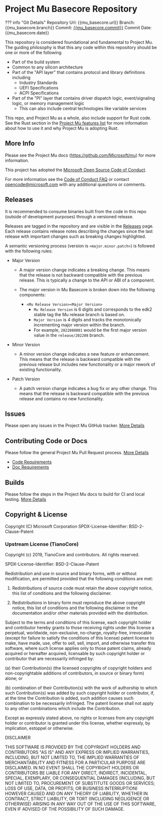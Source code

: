 # Project Mu Basecore Repository

??? info "Git Details"
    Repository Url: {{mu_basecore.url}}
    Branch:         {{mu_basecore.branch}}
    Commit:         [{{mu_basecore.commit}}]({{mu_basecore.commitlink}})
    Commit Date:    {{mu_basecore.date}}

This repository is considered foundational and fundamental to Project Mu. The
guiding philosophy is that this any code within this repository should be one or
more of the following

- Part of the build system
- Common to any silicon architecture
- Part of the "API layer" that contains protocol and library definitions
  including
  - Industry Standards
  - UEFI Specifications
  - ACPI Specifications
- Part of the "PI" layer that contains driver dispatch logic, event/signaling
  logic, or memory management logic
  - This can also include central technologies like variable services

This repo, and Project Mu as a whole, also include support for Rust code. See the Rust section in the
[Project Mu features list](https://microsoft.github.io/mu/WhatAndWhy/features/#feature-list) for more information about
how to use it and why Project Mu is adopting Rust.

## More Info

Please see the Project Mu docs (<https://github.com/Microsoft/mu>) for more
information.

This project has adopted the [Microsoft Open Source Code of
Conduct](https://opensource.microsoft.com/codeofconduct/).

For more information see the [Code of Conduct
FAQ](https://opensource.microsoft.com/codeofconduct/faq/) or contact
[opencode@microsoft.com](mailto:opencode@microsoft.com) with any additional
questions or comments.

## Releases

It is recommended to consume binaries built from the code in this repo (outside of development purposes) through a
versioned release.

Releases are tagged in the repository and are visible in the [Releases](https://github.com/microsoft/mu_basecore/releases)
page. Each release contains release notes describing the changes since the last release with important changes such as
breaking changes highlighted.

A semantic versioning process (version is `<major.minor.patch>`) is followed with the following rules:

- Major Version

  - A major version change indicates a breaking change. This means that the release is not backward
    compatible with the previous release. This is typically a change to the API or ABI of a component.

  - The major version in Mu Basecore is broken down into the following components:
    - `<Mu Release Version><Major Version>`
      - `Mu Release Version` is 6 digits and corresponds to the edk2 stable tag the Mu release branch is based on.
      - `Major Version` is 4 digits and tracks the monotonically incrementing major version within the branch.
      - For example, `2022080001` would be the first major version value in the `release/202208` branch.

- Minor Version

  - A minor version change indicates a new feature or enhancement. This means that the release is backward
    compatible with the previous release but includes new functionality or a major rework of existing functionality.

- Patch Version

  - A patch version change indicates a bug fix or any other change. This means that the release is backward compatible
    with the previous release and contains no new functionality.

## Issues

Please open any issues in the Project Mu GitHub tracker. [More
Details](https://microsoft.github.io/mu/How/contributing/)

## Contributing Code or Docs

Please follow the general Project Mu Pull Request process.  [More
Details](https://microsoft.github.io/mu/How/contributing/)

- [Code Requirements](https://microsoft.github.io/mu/CodeDevelopment/requirements/)
- [Doc Requirements](https://microsoft.github.io/mu/DeveloperDocs/requirements/)

## Builds

Please follow the steps in the Project Mu docs to build for CI and local
testing. [More Details](https://microsoft.github.io/mu/CodeDevelopment/compile/)

## Copyright & License

Copyright (C) Microsoft Corporation
SPDX-License-Identifier: BSD-2-Clause-Patent

### Upstream License (TianoCore)

Copyright (c) 2019, TianoCore and contributors.  All rights reserved.

SPDX-License-Identifier: BSD-2-Clause-Patent

Redistribution and use in source and binary forms, with or without modification,
are permitted provided that the following conditions are met:

1. Redistributions of source code must retain the above copyright notice, this
   list of conditions and the following disclaimer.

2. Redistributions in binary form must reproduce the above copyright notice,
   this list of conditions and the following disclaimer in the documentation
   and/or other materials provided with the distribution.

Subject to the terms and conditions of this license, each copyright holder and
contributor hereby grants to those receiving rights under this license a
perpetual, worldwide, non-exclusive, no-charge, royalty-free, irrevocable
(except for failure to satisfy the conditions of this license) patent license to
make, have made, use, offer to sell, sell, import, and otherwise transfer this
software, where such license applies only to those patent claims, already
acquired or hereafter acquired, licensable by such copyright holder or
contributor that are necessarily infringed by:

(a) their Contribution(s) (the licensed copyrights of copyright holders and
    non-copyrightable additions of contributors, in source or binary form)
    alone; or

(b) combination of their Contribution(s) with the work of authorship to which
    such Contribution(s) was added by such copyright holder or contributor, if,
    at the time the Contribution is added, such addition causes such combination
    to be necessarily infringed. The patent license shall not apply to any other
    combinations which include the Contribution.

Except as expressly stated above, no rights or licenses from any copyright
holder or contributor is granted under this license, whether expressly, by
implication, estoppel or otherwise.

DISCLAIMER

THIS SOFTWARE IS PROVIDED BY THE COPYRIGHT HOLDERS AND CONTRIBUTORS "AS IS" AND
ANY EXPRESS OR IMPLIED WARRANTIES, INCLUDING, BUT NOT LIMITED TO, THE IMPLIED
WARRANTIES OF MERCHANTABILITY AND FITNESS FOR A PARTICULAR PURPOSE ARE
DISCLAIMED. IN NO EVENT SHALL THE COPYRIGHT HOLDERS OR CONTRIBUTORS BE LIABLE
FOR ANY DIRECT, INDIRECT, INCIDENTAL, SPECIAL, EXEMPLARY, OR CONSEQUENTIAL
DAMAGES (INCLUDING, BUT NOT LIMITED TO, PROCUREMENT OF SUBSTITUTE GOODS OR
SERVICES; LOSS OF USE, DATA, OR PROFITS; OR BUSINESS INTERRUPTION) HOWEVER
CAUSED AND ON ANY THEORY OF LIABILITY, WHETHER IN CONTRACT, STRICT LIABILITY, OR
TORT (INCLUDING NEGLIGENCE OR OTHERWISE) ARISING IN ANY WAY OUT OF THE USE OF
THIS SOFTWARE, EVEN IF ADVISED OF THE POSSIBILITY OF SUCH DAMAGE.
